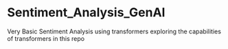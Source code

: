 # Sentiment_Analysis_GenAI
Very Basic Sentiment Analysis using transformers
exploring the capabilities of transformers in this repo
